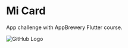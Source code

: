 # Mi Card

App challenge with AppBrewery Flutter course.

![GitHub Logo](https://i.imgur.com/PqzHu1B.png)

